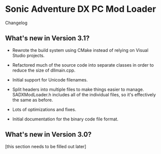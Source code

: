 Sonic Adventure DX PC Mod Loader
================================
Changelog


What's new in Version 3.1?
--------------------------

* Rewrote the build system using CMake instead of relying on
  Visual Studio projects.

* Refactored much of the source code into separate classes in order to
  reduce the size of dllmain.cpp.

* Initial support for Unicode filenames.

* Split headers into multiple files to make things easier to manage.
  SADXModLoader.h includes all of the individual files, so it's
  effectively the same as before.

* Lots of optimizations and fixes.

* Initial documentation for the binary code file format.

What's new in Version 3.0?
--------------------------

[this section needs to be filled out later]
